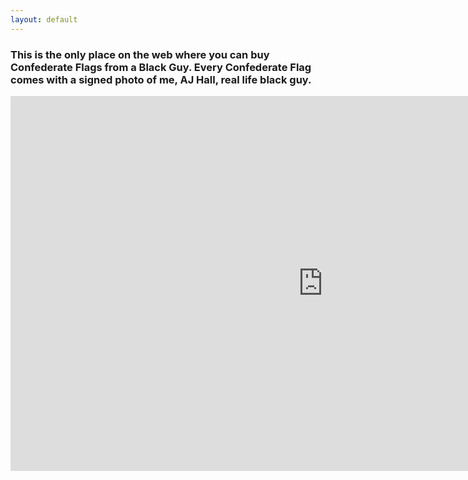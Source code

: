 ```yaml
---
layout: default
---
```



### This is the only place on the web where you can buy Confederate Flags from a Black Guy. Every Confederate Flag comes with a signed photo of me, AJ Hall, real life black guy.

<iframe width="1000" height="600" src="https://www.youtube.com/embed/Is7SeH-gkHM" frameborder="0" allowfullscreen></iframe>
